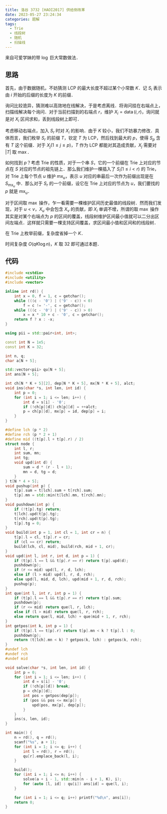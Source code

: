 ```yaml
---
title: 洛谷 3732 [HAOI2017] 供给侧改革
date: 2023-05-27 23:24:34
categories: 题解
tags:
  - Trie
  - 线段树
  - 随机
  - 扫描线
---
```


来自可爱学妹的带 $\log$ 巨大常数做法．

<!-- more -->

## 思路

首先，由于数据随机，不妨猜测 LCP 的最大长度不超过某个小常数 $K$．记 $S_i$ 表示由 $i$ 开始的后缀的长度为 $K$ 的前缀．

询问比较诡异，猜测难以高效地在线解决，于是考虑离线．将询问挂在右端点上，扫描线解决每个询问．对于当前扫描到的右端点 $r$，维护 $X_i = \operatorname{data}(i, r)$，询问就是对 $X_i$ 区间求和，丢到线段树上即可．

考虑移动右端点，加入 $S_r$ 时对 $X_i$ 的影响．由于 $K$ 较小，我们不妨暴力修改．具体而言，我们枚举 $S_r$ 的前缀 $T$，钦定 $T$ 为 LCP，然后找到最大的 $p$，使得 $S_p$ 含有 $T$ 这个前缀．对于 $X_j(1 \le j \le p)$，$T$ 作为 LCP 都能对其造成贡献，$X_j$ 需要对 $|T|$ 取 $\max$．

如何找到 $p$？考虑 Trie 的性质，对于一个串 $S$，它的一个前缀在 Trie 上对应的节点在 $S$ 对应的节点的祖先链上．那么我们维护一棵插入了 $S_i(1 \le i < r)$ 的 Trie，对 Trie 上每个节点 $u$ 维护 $\mathrm{mx}_u$，表示 $u$ 对应的串最后一次作为前缀出现是在 $S_{\mathrm{mx}_u}$ 中．那么对于 $S_r$ 的一个前缀，设它在 Trie 上对应的节点为 $u$，我们要找的 $p$ 就是 $\mathrm{mx}_u$．

对于区间取 $\max$ 操作，乍一看需要一棵维护区间历史最值的线段树．然而我们发现，对于 $u < v$，$X_u$ 中会包含 $X_v$ 的贡献，即 $X_i$ 单调不增，所谓的取 $\max$ 操作其实是对某个右端点为 $p$ 的区间的覆盖，线段树维护区间最小值就可以二分出区间左端点．这样就只需要一棵支持区间覆盖，求区间最小值和区间和的线段树．

在 Trie 上枚举前缀，复杂度省掉一个 $K$．

时间复杂度 $O(qK\log n)$，$K$ 取 $32$ 即可通过本题．

## 代码

```cpp
#include <cstdio>
#include <utility>
#include <vector>

inline int rd() {
	int x = 0, f = 1, c = getchar();
	while (((c - '0') | ('9' - c)) < 0)
		f = c != '-', c = getchar();
	while (((c - '0') | ('9' - c)) > 0)
		x = x * 10 + c - '0', c = getchar();
	return f ? x : -x;
}

using pii = std::pair<int, int>;

const int N = 1e5;
const int K = 32;

int n, q;
char a[N + 5];

std::vector<pii> qu[N + 5];
int ans[N + 5];

int ch[N * K + 5][2], dep[N * K + 5], mx[N * K + 5], alct;
void ins(char *s, int len, int id) {
	int p = 0;
	for (int i = 1; i <= len; i++) {
		int d = s[i] - '0';
		if (!ch[p][d]) ch[p][d] = ++alct;
		p = ch[p][d], mx[p] = id, dep[p] = i;
	}
}

#define lch (p * 2)
#define rch (p * 2 + 1)
#define mid ((t[p].l + t[p].r) / 2)
struct node {
	int l, r;
	int sum, mn;
	int tg;
	void upd(int d) {
		sum = d * (r - l + 1);
		mn = d, tg = d;
	}
} t[N * 4 + 5];
void pushup(int p) {
	t[p].sum = t[lch].sum + t[rch].sum;
	t[p].mn = std::min(t[lch].mn, t[rch].mn);
}
void pushdown(int p) {
	if (!t[p].tg) return;
	t[lch].upd(t[p].tg);
	t[rch].upd(t[p].tg);
	t[p].tg = 0;
}
void build(int p = 1, int cl = 1, int cr = n) {
	t[p].l = cl, t[p].r = cr;
	if (cl == cr) return;
	build(lch, cl, mid), build(rch, mid + 1, cr);
}
void upd(int l, int r, int d, int p = 1) {
	if (t[p].l == l && t[p].r == r) return t[p].upd(d);
	pushdown(p);
	if (r <= mid) upd(l, r, d, lch);
	else if (l > mid) upd(l, r, d, rch);
	else upd(l, mid, d, lch), upd(mid + 1, r, d, rch);
	pushup(p);
}
int que(int l, int r, int p = 1) {
	if (t[p].l == l && t[p].r == r) return t[p].sum;
	pushdown(p);
	if (r <= mid) return que(l, r, lch);
	else if (l > mid) return que(l, r, rch);
	else return que(l, mid, lch) + que(mid + 1, r, rch);
}
int getpos(int k, int p = 1) {
	if (t[p].l == t[p].r) return t[p].mn < k ? t[p].l : 0;
	pushdown(p);
	return (t[lch].mn < k) ? getpos(k, lch) : getpos(k, rch);
}
#undef lch
#undef rch
#undef mid

void solve(char *s, int len, int id) {
	int p = 0;
	for (int i = 1; i <= len; i++) {
		int d = s[i] - '0';
		if (!ch[p][d]) break;
		p = ch[p][d];
		int pos = getpos(dep[p]);
		if (pos && pos <= mx[p]) {
			upd(pos, mx[p], dep[p]);
		}
	}
	ins(s, len, id);
}

int main() {
	n = rd(), q = rd();
	scanf("%s", a + 1);
	for (int i = 1; i <= q; i++) {
		int l = rd(), r = rd();
		qu[r].emplace_back(l, i);
	}

	build();
	for (int i = 1; i <= n; i++) {
		solve(a + i - 1, std::min(n - i + 1, K), i);
		for (auto [l, id] : qu[i]) ans[id] = que(l, i);
	}

	for (int i = 1; i <= q; i++) printf("%d\n", ans[i]);
	return 0;
}
```
